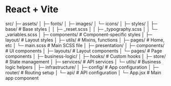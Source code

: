 # React + Vite

src/
├─ assets/
│  ├─ fonts/
│  ├─ images/
│  └─ icons/
│
├─ styles/
│  ├─ base/          # Base styles
│  │  ├─ _reset.scss
│  │  ├─ _typography.scss
│  │  └─ _variables.scss
│  ├─ components/    # Component-specific styles
│  ├─ layout/        # Layout styles
│  ├─ utils/         # Mixins, functions
│  ├─ pages/         # Home, etc
│  └─ main.scss      # Main SCSS file
│
├─ presentation/
│  ├─ components/    # UI components
│  ├─ layouts/       # Layout components
│  └─ pages/         # Page components
│
├─ business-logic/
│  ├─ hooks/         # Custom hooks
│  ├─ store/         # State management
│  ├─ services/      # API services
│  └─ utils/         # Business logic helpers
│
├─ infrastructure/
│  ├─ config/        # App configuration
│  ├─ router/        # Routing setup
│  └─ api/           # API configuration
│
└─ App.jsx           # Main app component

